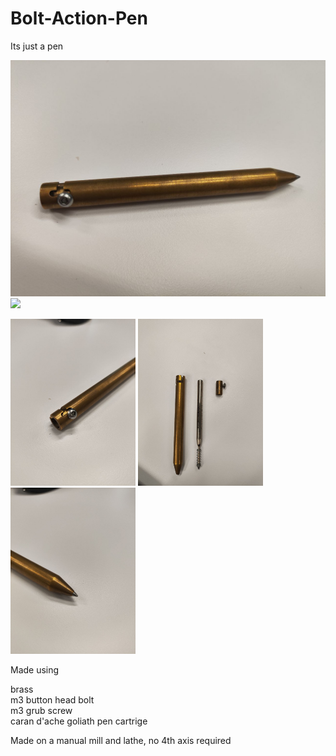 # Bolt-Action-Pen
Its just a pen

<img src="images/photo_2025-02-21_08-50-08.jpg" width="600">

<img src="dimensional drawing.png" width="600">

<img src="images/photo_2025-02-21_08-49-54.jpg" width="200"> <img src="images/photo_2025-02-21_08-49-47.jpg" width="200"> <img src="images/photo_2025-02-21_08-49-39.jpg" width="200">

Made using 

brass  
m3 button head bolt  
m3 grub screw  
caran d'ache goliath pen cartrige  

Made on a manual mill and lathe, no 4th axis required
